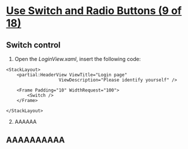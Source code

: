 # [Use Switch and Radio Buttons (9 of 18)](https://youtu.be/hwL-BsV5WDs?si=spbEKptQ0LvAFYb7)

## Switch control

1. Open the *LoginView.xaml*, insert the following code:

```
<StackLayout>
    <partial:HeaderView ViewTitle="Login page" 
                    ViewDescription="Please identify yourself" />

    <Frame Padding="10" WidthRequest="100">
        <Switch />
    </Frame>

</StackLayout>
```

2. AAAAAA

## AAAAAAAAAA